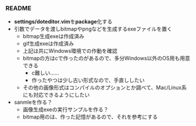 ### README

- **settings/doteditor.vim**を**package**化する
- 引数でデータを渡しbitmapやpngなどを生成するexeファイルを置く
  - bitmap生成exeは作成済み
  - gif生成exeは作成済み
  - 上記は共にWindows環境での作動を確認
  - bitmapの方はcで作ったのがあるので、多分Windows以外のOS用も用意できる
    - c難しい……
    - 作ったやつは少し古い形式なので、手直ししたい
  - その他の画像形式はコンパイルのオプションとか調べて、Mac/Linux系にも対応できるようにしたい
- sanmleを作る？
  - 画像生成exeの実行サンプルを作る？
  - bitmap用のは、作った記憶があるので、それを参考にする
